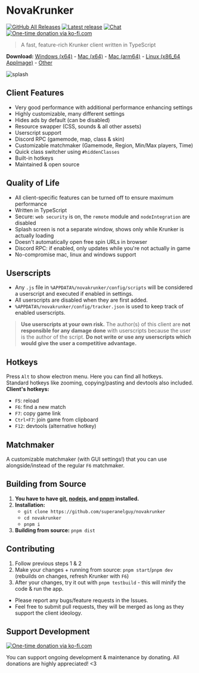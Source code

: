 # NovaKrunker

[![GitHub All Releases](https://img.shields.io/github/downloads/superanelguy/novakrunker/total.svg)](https://github.com/superanelguy/novakrunker/releases/latest)
[![Latest release](https://img.shields.io/github/downloads/superanelguy/novakrunker/latest/total)](https://github.com/superanelguy/novakrunker/releases/latest)
[![Chat](https://img.shields.io/discord/966300714060116008)](https://discord.gg/ZeVuxG7gQJ)
[![One-time donation via ko-fi.com](https://img.shields.io/badge/donate-ko--fi-%23ff5e5b?logo=kofi)](https://ko-fi.com/superanelguy)

> A fast, feature-rich Krunker client written in TypeScript

**Download:**
[Windows (x64)](https://github.com/superanelguy/novakrunker/releases/latest/download/novakrunker-setup-win-x64.exe) -
[Mac (x64)](https://github.com/superanelguy/novakrunker/releases/latest/download/novakrunker-portable-mac-x64.dmg) -
[Mac (arm64)](https://github.com/superanelguy/novakrunker/releases/latest/download/novakrunker-portable-mac-arm64.dmg) -
[Linux (x86_64 AppImage)](https://github.com/superanelguy/novakrunker/releases/latest/download/novakrunker-portable-linux-x86_64.AppImage) -
[Other](https://github.com/superanelguy/novakrunker/releases/latest)

![splash](assets/blank_splash.png)

## Client Features
- Very good performance with additional performance enhancing settings
- Highly customizable, many different settings
- Hides ads by default (can be disabled)
- Resource swapper (CSS, sounds & all other assets)
- Userscript support
- Discord RPC (gamemode, map, class & skin)
- Customizable matchmaker (Gamemode, Region, Min/Max players, Time)
- Quick class switcher using `#hiddenClasses`
- Built-in hotkeys
- Maintained & open source

## Quality of Life
- All client-specific features can be turned off to ensure maximum performance
- Written in TypeScript
- Secure: `web security` is on, the `remote` module and `nodeIntegration` are disabled
- Splash screen is not a separate window, shows only while Krunker is actually loading
- Doesn't automatically open free spin URLs in browser
- Discord RPC: if enabled, only updates while you're not actually in game
- No-compromise mac, linux and windows support

## Userscripts
- Any `.js` file in `%APPDATA%/novakrunker/config/scripts` will be considered a userscript and executed if enabled in settings.
- All userscripts are disabled when they are first added.
- `%APPDATA%/novakrunker/config/tracker.json` is used to keep track of enabled userscripts.

> **Use userscripts at your own risk.** The author(s) of this client are **not responsible for any damage done** with userscripts because the user is the author of the script.
> **Do not write or use any userscripts which would give the user a competitive advantage.**

## Hotkeys

Press `Alt` to show electron menu. Here you can find all hotkeys.  
Standard hotkeys like zooming, copying/pasting and devtools also included.  
**Client's hotkeys:**
- `F5`: reload
- `F6`: find a new match
- `F7`: copy game link
- `Ctrl+F7`: join game from clipboard
- `F12`: devtools (alternative hotkey)

## Matchmaker
A customizable matchmaker (with GUI settings!) that you can use alongside/instead of the regular `F6` matchmaker.

## Building from Source
1. **You have to have [git](https://git-scm.com/downloads), [nodejs](https://nodejs.org/en/download/), and [pnpm](https://pnpm.io/installation) installed.**
2. **Installation:**
   - `git clone https://github.com/superanelguy/novakrunker`
   - `cd novakrunker`
   - `pnpm i`
3. **Building from source:** `pnpm dist`

## Contributing
1. Follow previous steps 1 & 2
2. Make your changes + running from source: `pnpm start`/`pnpm dev` (rebuilds on changes, refresh Krunker with `F6`)
3. After your changes, try it out with `pnpm testbuild` - this will minify the code & run the app.
- Please report any bugs/feature requests in the Issues.
- Feel free to submit pull requests, they will be merged as long as they support the client ideology.

## Support Development
[![One-time donation via ko-fi.com](https://ko-fi.com/img/githubbutton_sm.svg)](https://ko-fi.com/superanelguy)

You can support ongoing development & maintenance by donating. All donations are highly appreciated! <3

